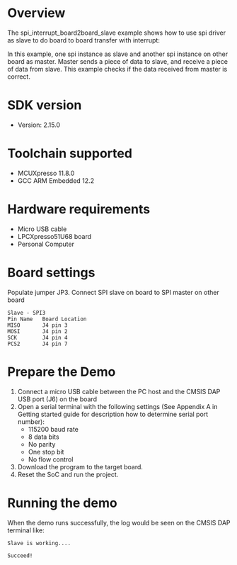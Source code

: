 Overview
========
The spi_interrupt_board2board_slave example shows how to use spi driver as slave to do board to board transfer with 
interrupt:

In this example, one spi instance as slave and another spi instance on other board as master. Master sends a piece of
data to slave, and receive a piece of data from slave. This example checks if the data received from master is correct.

SDK version
===========
- Version: 2.15.0

Toolchain supported
===================
- MCUXpresso  11.8.0
- GCC ARM Embedded  12.2

Hardware requirements
=====================
- Micro USB cable
- LPCXpresso51U68 board
- Personal Computer

Board settings
==============
Populate jumper JP3.
Connect SPI slave on board to SPI master on other board
~~~~~~~~~~~~~~~~~~~~~~~~~~~~~~~~~~~~~~~~~~~~~~~~~~~~~~
Slave - SPI3
Pin Name   Board Location
MISO       J4 pin 3
MOSI       J4 pin 2
SCK        J4 pin 4
PCS2       J4 pin 7
~~~~~~~~~~~~~~~~~~~~~~~~~~~~~~~~~~~~~~~~~~~~~~~~~~~~~~

Prepare the Demo
================
1.  Connect a micro USB cable between the PC host and the CMSIS DAP USB port (J6) on the board
2.  Open a serial terminal with the following settings (See Appendix A in Getting started guide for description how to determine serial port number):
    - 115200 baud rate
    - 8 data bits
    - No parity
    - One stop bit
    - No flow control
3.  Download the program to the target board.
4.  Reset the SoC and run the project.

Running the demo
================
When the demo runs successfully, the log would be seen on the CMSIS DAP terminal like:

~~~~~~~~~~~~~~~~~~~~~~~~~~~~~~~~~~~~~~~~~~~~~~~~~~~~~~~~~~~~~~~~~~~~~~~~~~~~~~~~~~~
Slave is working....

Succeed!
~~~~~~~~~~~~~~~~~~~~~~~~~~~~~~~~~~~~~~~~~~~~~~~~~~~~~~~~~~~~~~~~~~~~~~~~~~~~~~~~~~~~~
